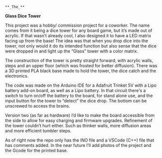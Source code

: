     **_The_**
**Glass Dice Tower**

This project was a hobby/ commission project for a coworker.
The name comes from it being a dice tower for any board game, but it’s made out of acrylic. If that wasn’t already cool, I also designed it to have a LED matrix facing up from the base!	The idea was that when you drop dice into the tower, not only would it do its intended function but also sense that the dice were dropped in and light up the “Glass” tower with a color matrix.

The construction of the tower is pretty straight forward, with acrylic walls, steps and an upper floor (which was frosted for better diffusion). There was a 3D printed PLA black base made to hold the tower, the dice catch and the electronics.

The code was made on the Arduino IDE for a Adafruit Trinket 5V with a Lipo battery add-on board, as well as a Lipo battery. In that circuit there's a switch to turn on/off the battery to the board, for stand alone use, and the input button for the tower to “detect” the dice drop. The bottom can be unscrewed to access the brains.

Version two (as far as hardware) I’d like to make the board accessible from the side to allow for easy charging and firmware upgrades. Refinement of the tower couldn’t hurt either. Such as thinker walls, more diffusion areas and more efficient tumbler steps.

As of right now the repo only has the INO file and a VSCode (C++) file that has comments added. In the near future I’ll add photos of the project and the Gcode for the printed base.

